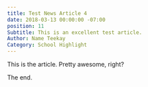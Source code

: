 ```yaml
---
title: Test News Article 4
date: 2018-03-13 00:00:00 -07:00
position: 11
Subtitle: This is an excellent test article.
Author: Name Teekay
Category: School Highlight
---
```


This is the article. Pretty awesome, right?

The end.
